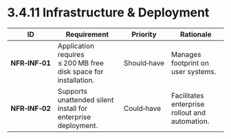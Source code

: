 # 3.4.11 Infrastructure &amp; Deployment

| ID             | Requirement                                                     | Priority    | Rationale                                      |
| -------------- | --------------------------------------------------------------- | ----------- | ---------------------------------------------- |
| **NFR‑INF‑01** | Application requires ≤ 200 MB free disk space for installation. | Should‑have | Manages footprint on user systems.             |
| **NFR‑INF‑02** | Supports unattended silent install for enterprise deployment.   | Could‑have  | Facilitates enterprise rollout and automation. |
